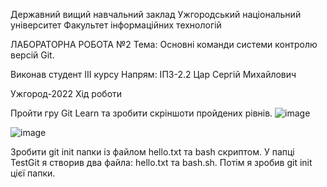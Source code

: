 Державний вищий навчальний заклад Ужгородський національний університет Факультет інформаційних технологій

ЛАБОРАТОРНА РОБОТА №2 Тема: Основні команди системи контролю версій Git.

Виконав студент ІIІ курсу Напрям: ІПЗ-2.2 Цар Сергій Михайлович

Ужгород-2022 Хід роботи

Пройти гру Git Learn та зробити скріншоти пройдених рівнів.
![image](https://user-images.githubusercontent.com/75271497/217420097-92bb906a-c7ed-4242-b6ec-51a6c1a2b567.png)

![image](https://user-images.githubusercontent.com/75271497/217420240-8310aa11-be86-4218-91db-164d3e3dc389.png)

Зробити git init папки із файлом hello.txt та bash скриптом. У папці TestGit я створив два файла: hello.txt та bash.sh. Потім я зробив git init цієї папки.
